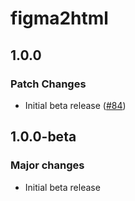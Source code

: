# figma2html

## 1.0.0

### Patch Changes

- Initial beta release ([#84](https://github.com/the-dataface/figma2html/pull/84))

## 1.0.0-beta

### Major changes

- Initial beta release
